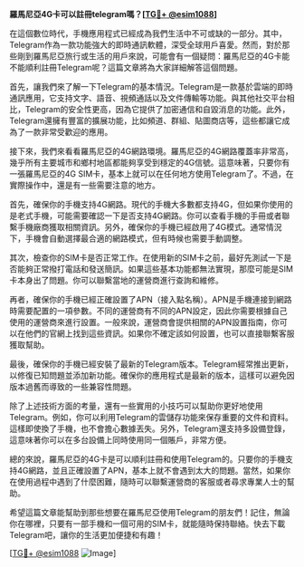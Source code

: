 **羅馬尼亞4G卡可以註冊telegram嗎？[[TG💪+ @esim1088](https://t.me/s/esim1088)]**

在這個數位時代，手機應用程式已經成為我們生活中不可或缺的一部分。其中，Telegram作為一款功能強大的即時通訊軟體，深受全球用戶喜愛。然而，對於那些剛到羅馬尼亞旅行或生活的用戶來說，可能會有一個疑問：羅馬尼亞的4G卡能不能順利註冊Telegram呢？這篇文章將為大家詳細解答這個問題。

首先，讓我們來了解一下Telegram的基本情況。Telegram是一款基於雲端的即時通訊應用，它支持文字、語音、視頻通話以及文件傳輸等功能。與其他社交平台相比，Telegram的安全性更高，因為它提供了加密通信和自毀消息的功能。此外，Telegram還擁有豐富的擴展功能，比如頻道、群組、貼圖商店等，這些都讓它成為了一款非常受歡迎的應用。

接下來，我們來看看羅馬尼亞的4G網路環境。羅馬尼亞的4G網路覆蓋率非常高，幾乎所有主要城市和鄉村地區都能夠享受到穩定的4G信號。這意味著，只要你有一張羅馬尼亞的4G SIM卡，基本上就可以在任何地方使用Telegram了。不過，在實際操作中，還是有一些需要注意的地方。

首先，確保你的手機支持4G網路。現代的手機大多數都支持4G，但如果你使用的是老式手機，可能需要確認一下是否支持4G網路。你可以查看手機的手冊或者聯繫手機廠商獲取相關資訊。另外，確保你的手機已經啟用了4G模式。通常情況下，手機會自動選擇最合適的網路模式，但有時候也需要手動調整。

其次，檢查你的SIM卡是否正常工作。在使用新的SIM卡之前，最好先測試一下是否能夠正常撥打電話和發送簡訊。如果這些基本功能都無法實現，那麼可能是SIM卡本身出了問題。你可以聯繫當地的運營商進行查詢和維修。

再者，確保你的手機已經正確設置了APN（接入點名稱）。APN是手機連接到網路時需要配置的一項參數。不同的運營商有不同的APN設定，因此你需要根據自己使用的運營商來進行設置。一般來說，運營商會提供相關的APN設置指南，你可以在他們的官網上找到這些資訊。如果你不確定該如何設置，也可以直接聯繫客服獲取幫助。

最後，確保你的手機已經安裝了最新的Telegram版本。Telegram經常推出更新，以修復已知問題並添加新功能。確保你的應用程式是最新的版本，這樣可以避免因版本過舊而導致的一些兼容性問題。

除了上述技術方面的考量，還有一些實用的小技巧可以幫助你更好地使用Telegram。例如，你可以利用Telegram的雲儲存功能來保存重要的文件和資料。這樣即使換了手機，也不會擔心數據丟失。另外，Telegram還支持多設備登錄，這意味著你可以在多台設備上同時使用同一個賬戶，非常方便。

總的來說，羅馬尼亞的4G卡是可以順利註冊和使用Telegram的。只要你的手機支持4G網路，並且正確設置了APN，基本上就不會遇到太大的問題。當然，如果你在使用過程中遇到了什麼困難，隨時可以聯繫運營商的客服或者尋求專業人士的幫助。

希望這篇文章能幫助到那些想要在羅馬尼亞使用Telegram的朋友們！記住，無論你在哪裡，只要有一部手機和一個可用的SIM卡，就能隨時保持聯絡。快去下載Telegram吧，讓你的生活更加便捷和有趣！

[[TG💪+ @esim1088](https://t.me/s/esim1088) ![Image](https://i.postimg.cc/4NQfJmqS/Snipaste-2025-05-13-00-14-12.png)]